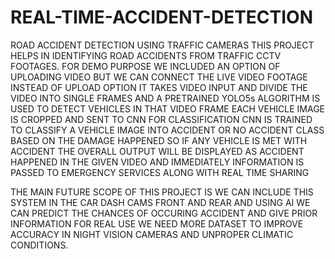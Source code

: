 # REAL-TIME-ACCIDENT-DETECTION
ROAD ACCIDENT DETECTION USING TRAFFIC CAMERAS
THIS PROJECT HELPS IN IDENTIFYING ROAD ACCIDENTS FROM TRAFFIC CCTV FOOTAGES.
FOR DEMO PURPOSE WE INCLUDED AN OPTION OF UPLOADING VIDEO BUT WE CAN CONNECT THE LIVE VIDEO FOOTAGE INSTEAD OF UPLOAD OPTION
IT TAKES VIDEO INPUT AND DIVIDE THE VIDEO INTO SINGLE FRAMES AND A PRETRAINED YOLO5s ALGORITHM IS USED TO DETECT VEHICLES IN THAT VIDEO FRAME
EACH VEHICLE IMAGE IS CROPPED AND SENT TO CNN FOR CLASSIFICATION
CNN IS TRAINED TO CLASSIFY A VEHICLE IMAGE INTO ACCIDENT OR NO ACCIDENT CLASS BASED ON THE DAMAGE HAPPENED
SO IF ANY VEHICLE IS MET WITH ACCIDENT THE OVERALL OUTPUT WILL BE DISPLAYED AS ACCIDENT HAPPENED IN THE GIVEN VIDEO AND IMMEDIATELY INFORMATION IS PASSED TO EMERGENCY SERVICES ALONG WITH REAL TIME SHARING

THE MAIN FUTURE SCOPE OF THIS PROJECT IS WE CAN INCLUDE THIS SYSTEM IN THE CAR DASH CAMS FRONT AND REAR AND USING AI WE CAN PREDICT THE CHANCES OF OCCURING ACCIDENT AND GIVE PRIOR INFORMATION
FOR REAL USE WE NEED MORE DATASET TO IMPROVE ACCURACY IN NIGHT VISION CAMERAS AND UNPROPER CLIMATIC CONDITIONS.
